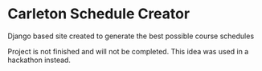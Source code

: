 # Carleton Schedule Creator
 Django based site created to generate the best possible course schedules

Project is not finished and will not be completed. This idea was used in a hackathon instead.
